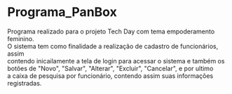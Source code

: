 # Programa_PanBox
Programa realizado para o projeto Tech Day com tema empoderamento feminino.  
O sistema tem como finalidade a realização de cadastro de funcionários, assim  
contendo inicailamente a tela de login para acessar o sistema e também os   
botões de "Novo", "Salvar", "Alterar", "Excluir", "Cancelar", e por ultimo  
a caixa de pesquisa por funcionário, contendo assim suas informações registradas.

